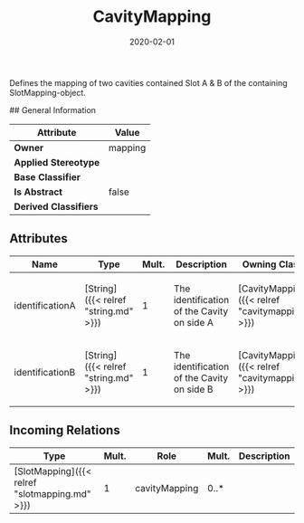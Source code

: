 ﻿---
title: CavityMapping
toc: false
type: specs
date: "2020-02-01"
draft: false
specification: VEC
version: 1.2.0
documentType: "Recommendation"
elementType: Class
classes:
  - CavityMapping
menu_name: vec-1.2.0
---
<p> Defines the mapping of two cavities contained Slot A &amp; B of the containing SlotMapping-object.      </p>
## General Information

| Attribute               | Value |
|-------------------------|-------|
| **Owner**               | mapping |
| **Applied Stereotype**  |   |
| **Base Classifier**     |   |
| **Is Abstract**         | false |
| **Derived Classifiers** |   |

## Attributes
|  Name  |  Type  |  Mult.  |  Description  |  Owning Classifier  |
|--------|--------|---------|---------------|--------------|
|identificationA | [String]({{< relref "string.md" >}}) | 1 | <p>The identification of the Cavity on side A </p> | [CavityMapping]({{< relref "cavitymapping.md" >}}) |
|identificationB | [String]({{< relref "string.md" >}}) | 1 | <p>The identification of the Cavity on side B </p> | [CavityMapping]({{< relref "cavitymapping.md" >}}) |

##  Incoming Relations
|    Type  |   Mult.  |   Role    |   Mult.   |   Description  |
|----------|----------|-----------|-----------|----------------|
| [SlotMapping]({{< relref "slotmapping.md" >}}) | 1 | cavityMapping | 0..* |  |
